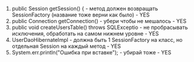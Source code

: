 1. public Session getSession() { - метод должен возвращать SessionFactory (название тоже верни как было) - YES
2. public Connection getConnection() -  убери чтобы не мешалось - YES
3. public void createUsersTable() throws SQLExceptio -  не пробрасывать исключения, обработать на самом нижнем уровне - YES
4. UserDaoHibernateImpl - должна быть 1 SessionFactory на класс, но отдельная Session на каждый метод - YES
5. System.err.println("Ошибка при вставке"); - убирай тоже - YES